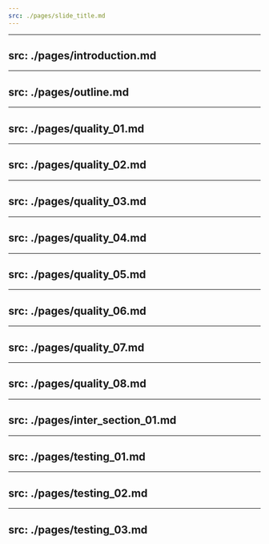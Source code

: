 ```yaml
---
src: ./pages/slide_title.md
---
```


---
src: ./pages/introduction.md
---

---
src: ./pages/outline.md
---

---
src: ./pages/quality_01.md
---

---
src: ./pages/quality_02.md
---

---
src: ./pages/quality_03.md
---

---
src: ./pages/quality_04.md
---

---
src: ./pages/quality_05.md
---

---
src: ./pages/quality_06.md
---

---
src: ./pages/quality_07.md
---

---
src: ./pages/quality_08.md
---

---
src: ./pages/inter_section_01.md
---

---
src: ./pages/testing_01.md
---

---
src: ./pages/testing_02.md
---

---
src: ./pages/testing_03.md
---
